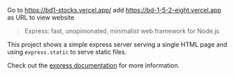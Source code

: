 Go to https://bd1-stocks.vercel.app/ add https://bd-1-5-2-eight.vercel.app as URL to view website

> Express: fast, unopinionated, minimalist web framework for Node.js

This project shows a simple express server serving a single HTML page and using `express.static` to serve static files.

Check out the [express documentation](https://expressjs.com/) for more information.
